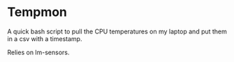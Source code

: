 # Tempmon
A quick bash script to pull the CPU temperatures on my laptop and put them in a csv with a timestamp.

Relies on lm-sensors.
